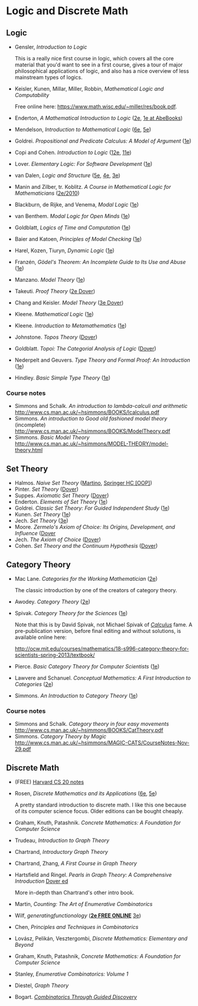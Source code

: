 # Logic and Discrete Math

## Logic

* Gensler, *Introduction to Logic*

  This is a really nice first course in logic, which covers all the core material
that you'd want to see in a first course, gives a tour of major philosophical applications of logic,
and also has a nice overview of less mainstream types of logics.

* Keisler, Kunen, Millar, Miller, Robbin, *Mathematical Logic and Computability*

  Free online here: https://www.math.wisc.edu/~miller/res/book.pdf.

* Enderton, *A Mathematical Introduction to Logic* ([2e](https://smile.amazon.com/dp/0122384520), [1e at AbeBooks](http://www.abebooks.com/products/isbn/9780122384509))
* Mendelson, *Introduction to Mathematical Logic* ([6e](https://smile.amazon.com/dp/1482237725), [5e](https://smile.amazon.com/dp/1584888768))
* Goldrei. *Propositional and Predicate Calculus: A Model of Argument* ([1e](https://smile.amazon.com/dp/1852339217))
* Copi and Cohen. *Introduction to Logic* ([12e](https://smile.amazon.com/dp/0131898345), [11e](https://smile.amazon.com/dp/0130337358))
* Lover. *Elementary Logic: For Software Development* ([1e](https://smile.amazon.com/dp/1848000812))
* van Dalen, *Logic and Structure* ([5e](https://smile.amazon.com/dp/1447145577), [4e](https://smile.amazon.com/dp/3540208798), [3e](https://smile.amazon.com/dp/3540578390))
* Manin and Zilber, tr. Koblitz. *A Course in Mathematical Logic for Mathematicians* ([2e/2010](https://smile.amazon.com/dp/1461424798))
* Blackburn, de Rijke, and Venema, *Modal Logic* ([1e](https://smile.amazon.com/dp/0521527147))
* van Benthem. *Modal Logic for Open Minds* ([1e](https://smile.amazon.com/dp/157586598X))
* Goldblatt, *Logics of Time and Computation* ([1e](https://smile.amazon.com/dp/0937073946))
* Baier and Katoen, *Principles of Model Checking* ([1e](https://smile.amazon.com/dp/026202649X))
* Harel, Kozen, Tiuryn, *Dynamic Logic* ([1e](https://smile.amazon.com/dp/0262527669))
* Franzén, *Gödel's Theorem: An Incomplete Guide to Its Use and Abuse* ([1e](https://smile.amazon.com/dp/1568812388))
* Manzano. *Model Theory* ([1e](https://smile.amazon.com/dp/0198538510))
* Takeuti. *Proof Theory* ([2e Dover](https://smile.amazon.com/dp/0486490734))
* Chang and Keisler. *Model Theory* ([3e Dover](https://smile.amazon.com/dp/0486488217))
* Kleene. *Mathematical Logic* ([1e](https://smile.amazon.com/dp/0486425339))
* Kleene. *Introduction to Metamathematics* ([1e](https://smile.amazon.com/dp/0923891579))
* Johnstone. *Topos Theory* ([Dover](https://smile.amazon.com/dp/0486493369))
* Goldblatt. *Topoi: The Categorial Analysis of Logic* ([Dover](https://smile.amazon.com/dp/0486450260))
* Nederpelt and Geuvers. *Type Theory and Formal Proof: An Introduction* ([1e](https://smile.amazon.com/dp/110703650X))
* Hindley. *Basic Simple Type Theory* ([1e](https://smile.amazon.com/dp/0521054222))

### Course notes

* Simmons and Schalk. *An introduction to lambda-calculi and arithmetic* http://www.cs.man.ac.uk/~hsimmons/BOOKS/lcalculus.pdf
* Simmons. *An introduction to Good old fashioned model theory* (incomplete) http://www.cs.man.ac.uk/~hsimmons/BOOKS/ModelTheory.pdf
* Simmons. *Basic Model Theory* http://www.cs.man.ac.uk/~hsimmons/MODEL-THEORY/model-theory.html

## Set Theory

* Halmos. *Naive Set Theory* ([Martino](https://smile.amazon.com/dp/1614271313), [Springer HC [OOP]](https://smile.amazon.com/dp/0387900926))
* Pinter. *Set Theory* ([Dover](https://smile.amazon.com/dp/0486497089))
* Suppes. *Axiomatic Set Theory* ([Dover](https://smile.amazon.com/dp/0486616304))
* Enderton. *Elements of Set Theory* ([1e](https://smile.amazon.com/dp/0122384407))
* Goldrei. *Classic Set Theory: For Guided Independent Study* ([1e](https://smile.amazon.com/dp/0412606100))
* Kunen. *Set Theory* ([1e](https://smile.amazon.com/dp/1848900503))
* Jech. *Set Theory* ([3e](https://smile.amazon.com/dp/3540440852))
* Moore. *Zermelo's Axiom of Choice: Its Origins, Development, and Influence* ([Dover](https://smile.amazon.com/dp/0486488411)
* Jech. *The Axiom of Choice* ([Dover](https://smile.amazon.com/dp/0486466248))
* Cohen. *Set Theory and the Continuum Hypothesis* ([Dover](https://smile.amazon.com/dp/0486469212))

## Category Theory

* Mac Lane. *Categories for the Working Mathematician* ([2e](https://smile.amazon.com/dp/0387984038))

  The classic introduction by one of the creators of category theory.

* Awodey. *Category Theory* ([2e](https://smile.amazon.com/dp/0199237182))

* Spivak. *Category Theory for the Sciences* ([1e](https://smile.amazon.com/dp/0262028131))

  Note that this is by David Spivak, not Michael Spivak of [*Calculus*](Calculus.md#elite-calculus-textbooks) fame. A pre-publication version, before final editing and without solutions, is available online here:

  http://ocw.mit.edu/courses/mathematics/18-s996-category-theory-for-scientists-spring-2013/textbook/

* Pierce. *Basic Category Theory for Computer Scientists* ([1e](https://smile.amazon.com/dp/0262660717))

* Lawvere and Schanuel. *Conceptual Mathematics: A First Introduction to Categories* ([2e](https://smile.amazon.com/dp/052171916X))

* Simmons. *An Introduction to Category Theory* ([1e](https://smile.amazon.com/dp/0521283043))

### Course notes

* Simmons and Schalk. *Category theory in four easy movements* http://www.cs.man.ac.uk/~hsimmons/BOOKS/CatTheory.pdf
* Simmons. *Category Theory by Magic* http://www.cs.man.ac.uk/~hsimmons/MAGIC-CATS/CourseNotes-Nov-29.pdf

## Discrete Math

* (FREE) [Harvard CS 20 notes](https://www.seas.harvard.edu/courses/cs20/MIT6_042Notes.pdf)

* Rosen, *Discrete Mathematics and its Applications* ([6e](https://smile.amazon.com/dp/0073229725), [5e](https://smile.amazon.com/dp/0072424346))

  A pretty standard introduction to discrete math. I like this one because of its computer science focus. Older editions can be bought cheaply.

* Graham, Knuth, Patashnik. *Concrete Mathematics: A Foundation for Computer Science*
* Trudeau, *Introduction to Graph Theory*
* Chartrand, *Introductory Graph Theory*
* Chartrand, Zhang, *A First Course in Graph Theory*
* Hartsfield and Ringel. *Pearls in Graph Theory: A Comprehensive Introduction* [Dover ed](https://smile.amazon.com/Pearls-Graph-Theory-Comprehensive-Introduction/dp/0486432327/)

  More in-depth than Chartrand's other intro book.

* Martin, *Counting: The Art of Enumerative Combinatorics*
* Wilf, *generatingfunctionology* ([**2e FREE ONLINE**](https://www.math.upenn.edu/~wilf/DownldGF.html) [3e](https://smile.amazon.com/generatingfunctionology-Third-Herbert-S-Wilf/dp/1568812795/))
* Chen, *Principles and Techniques in Combinatorics*
* Lovász, Pelikán, Vesztergombi, *Discrete Mathematics: Elementary and Beyond*
* Graham, Knuth, Patashnik, *Concrete Mathematics: A Foundation for Computer Science*
* Stanley, *Enumerative Combinatorics: Volume 1*
* Diestel, *Graph Theory*
* Bogart. [*Combinatorics Through Guided Discovery*](https://math.dartmouth.edu/news-resources/electronic/kpbogart/)

